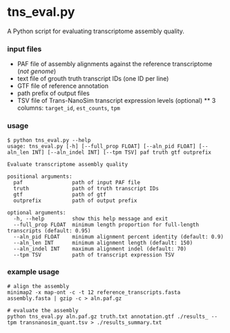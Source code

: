 # tns_eval.py

A Python script for evaluating transcriptome assembly quality.

### input files

* PAF file of assembly alignments against the reference transcriptome (*not genome*)
* text file of grouth truth transcript IDs (one ID per line)
* GTF file of reference annotation
* path prefix of output files
* TSV file of Trans-NanoSim transcript expression levels (optional)
** 3 columns: `target_id`, `est_counts`, `tpm`

### usage

```
$ python tns_eval.py --help
usage: tns_eval.py [-h] [--full_prop FLOAT] [--aln_pid FLOAT] [--aln_len INT] [--aln_indel INT] [--tpm TSV] paf truth gtf outprefix

Evaluate transcriptome assembly quality

positional arguments:
  paf                path of input PAF file
  truth              path of truth transcript IDs
  gtf                path of gtf
  outprefix          path of output prefix

optional arguments:
  -h, --help         show this help message and exit
  --full_prop FLOAT  minimum length proportion for full-length transcripts (default: 0.95)
  --aln_pid FLOAT    minimum alignment percent identity (default: 0.9)
  --aln_len INT      minimum alignment length (default: 150)
  --aln_indel INT    maximum alignment indel (default: 70)
  --tpm TSV          path of transcript expression TSV
```

### example usage

```
# align the assembly
minimap2 -x map-ont -c -t 12 reference_transcripts.fasta assembly.fasta | gzip -c > aln.paf.gz

# evaluate the assembly
python tns_eval.py aln.paf.gz truth.txt annotation.gtf ./results_ --tpm transnanosim_quant.tsv > ./results_summary.txt
```
